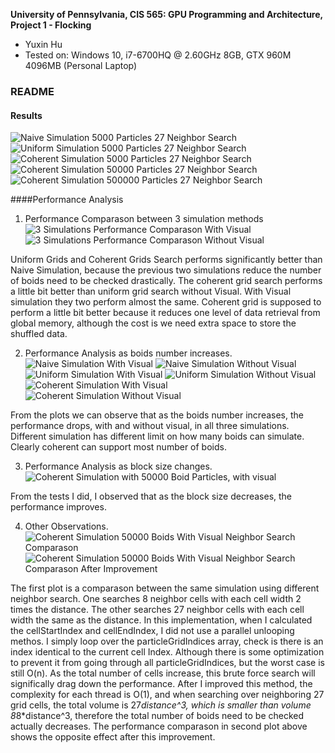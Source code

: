 **University of Pennsylvania, CIS 565: GPU Programming and Architecture,
Project 1 - Flocking**

* Yuxin Hu
* Tested on: Windows 10, i7-6700HQ @ 2.60GHz 8GB, GTX 960M 4096MB (Personal Laptop)

### README
#### Results
![Naive Simulation 5000 Particles 27 Neighbor Search](/images/Naive5000neighbor27.gif)
![Uniform Simulation 5000 Particles 27 Neighbor Search](/images/Uniform5000neighbor27.gif)
![Coherent Simulation 5000 Particles 27 Neighbor Search](/images/Coherent5000neighbor27.gif)
![Coherent Simulation 50000 Particles 27 Neighbor Search](/images/Coherent50000neighbor27.gif)
![Coherent Simulation 500000 Particles 27 Neighbor Search](/images/Coherent500000neighbor27.gif)

####Performance Analysis
1. Performance Comparason between 3 simulation methods
![3 Simulations Performance Comparason With Visual](/images/PerformAnalysis3MethodsVisual.PNG)
![3 Simulations Performance Comparason Without Visual](/images/PerfomAnalysis3MethodsNoVisual.PNG)

Uniform Grids and Coherent Grids Search performs significantly better than Naive Simulation, because the previous two simulations reduce the number of boids need to be checked drastically. The coherent grid search performs a little bit better than uniform grid search without Visual. With Visual simulation they two perform almost the same. Coherent grid is supposed to perform a little bit better because it reduces one level of data retrieval from global memory, although the cost is we need extra space to store the shuffled data.

2. Performance Analysis as boids number increases.
![Naive Simulation With Visual](/images/PerformAnalysisNaiveParticleNumberChangeVisual.PNG)
![Naive Simulation Without Visual](/images/PerformAnalysisNaiveParticleNumberChangeNoVisual.PNG)
![Uniform Simulation With Visual](/images/PerformAnalysisUniformParticleNumberChangeVisual.PNG)
![Uniform Simulation Without Visual](images/PerformAnalysisUniformParticleNumberChangeNoVisual.PNG)
![Coherent Simulation With Visual](/images/PerformAnalysisCoherentParticleNumberChangeVisual.PNG)
![Coherent Simulation Without Visual](/images/PerformAnalysisCoherentParticleNumberChangeNoVisual.PNG)

From the plots we can observe that as the boids number increases, the performance drops, with and without visual, in all three simulations. Different simulation has different limit on how many boids can simulate. Clearly coherent can support most number of boids.

3. Performance Analysis as block size changes.
![Coherent Simulation with 50000 Boid Particles, with visual](/images/PerformAnalysisBlockSizeChange.PNG)

From the tests I did, I observed that as the block size decreases, the performance improves.

4. Other Observations.
![Coherent Simulation 50000 Boids With Visual Neighbor Search Comparason](/images/PerformAnalysisNeighborSearch.PNG)
![Coherent Simulation 50000 Boids With Visual Neighbor Search Comparason After Improvement](/images/PerformAnalysisNeighborSearchImproved.PNG)

The first plot is a comparason between the same simulation using different neighbor search. One searches 8 neighbor cells with each cell width 2 times the distance. The other searches 27 neighbor cells with each cell width the same as the distance. In this implementation, when I calculated the cellStartIndex and cellEndIndex, I did not use a parallel unlooping methos. I simply loop over the particleGridIndices array, check is there is an index identical to the current cell Index. Although there is some optimization to prevent it from going through all particleGridIndices, but the worst case is still O(n). As the total number of cells increase, this brute force search will significally drag down the performance. After I improved this method, the complexity for each thread is O(1), and when searching over neighboring 27 grid cells, the total volume is 27*distance^3, which is smaller than volume 8*8*distance^3, therefore the total number of boids need to be checked actually decreases. The performance comparason in second plot above shows the opposite effect after this improvement.


